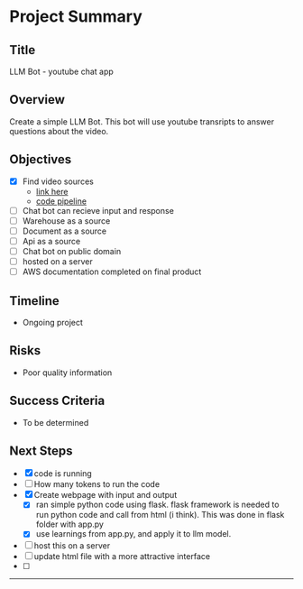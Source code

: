 # Project Summary

## Title
LLM Bot - youtube chat app

## Overview
Create a simple LLM Bot. This bot will use youtube transripts to answer questions about the video.



## Objectives 
<!-- ~~ ~~ -->
- [x] Find video sources
    - [link here](https://www.youtube.com/watch?v=NYSWn1ipbgg)
    - [code pipeline](https://www.youtube.com/watch?v=biYVW1TMYAU)
- [ ] Chat bot can recieve input and response
- [ ] Warehouse as a source
- [ ] Document as a source
- [ ] Api as a source
- [ ] Chat bot on public domain
- [ ] hosted on a server
- [ ] AWS documentation completed on final product

<!-- ## Deliverables
- [List of key things the project will produce.] -->

## Timeline
- Ongoing project

<!-- ## Stakeholders
-  -->

## Risks
- Poor quality information

## Success Criteria
- To be determined

<!-- ## Communication
[Outline how communication will happen.] -->

## Next Steps
- [x] code is running
- [ ] How many tokens to run the code
- [x] Create webpage with input and output
    - [x] ran simple python code using flask. flask framework is needed to run python code and call from html (i think). This was done in flask folder with app.py
    - [x] use learnings from app.py, and apply it to llm model. 
- [ ] host this on a server
- [ ] update html file with a more attractive interface
- [ ] 
<!-- - [ ] 
- [ ] 
- [ ] 
- [ ] 
- [ ] 
- [ ]  -->
---

